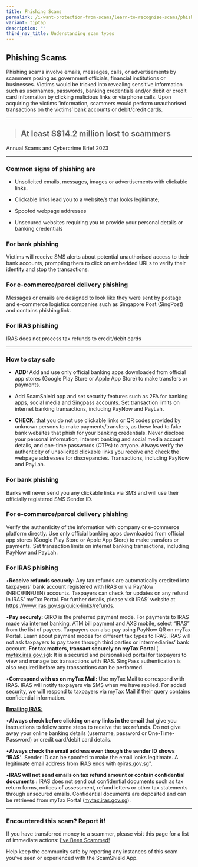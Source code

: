 ```yaml
---
title: Phishing Scams
permalink: /i-want-protection-from-scams/learn-to-recognise-scams/phishing-scams/
variant: tiptap
description: ""
third_nav_title: Understanding scam types
---
```

<h2><strong>Phishing Scams</strong></h2>
<p>Phishing scams involve emails, messages, calls, or advertisements by scammers
posing as government officials, financial institutions or businesses. Victims
would be tricked into revealing sensitive information such as usernames,
passwords, banking credentials and/or debit or credit card information
by clicking malicious links or via phone calls. Upon acquiring the victims
’information, scammers would perform unauthorised transactions on the victims’
bank accounts or debit/credit cards.</p>
<hr>
<blockquote>
<p></p>
<h2><strong>At least S$14.2 million lost to scammers</strong></h2>
</blockquote>
<p></p>
<p>Annual Scams and Cybercrime Brief 2023</p>
<hr>
<h3>Common signs of phishing are</h3>
<ul data-tight="true" class="tight">
<li>
<p>Unsolicited emails, messages, images or advertisements with clickable
links.</p>
</li>
<li>
<p>Clickable links lead you to a website/s that looks legitimate;</p>
</li>
<li>
<p>Spoofed webpage addresses</p>
</li>
<li>
<p>Unsecured websites requiring you to provide your personal details or banking
credentials</p>
</li>
</ul>
<h3>For bank phishing</h3>
<p>Victims will receive SMS alerts about potential unauthorised access to
their bank accounts, prompting them to click on embedded URLs to verify
their identity and stop the transactions.</p>
<h3>For e-commerce/parcel delivery phishing</h3>
<p>Messages or emails are designed to look like they were sent by postage
and e-commerce logistics companies such as Singapore Post (SingPost) and
contains phishing link.</p>
<h3>For IRAS phishing</h3>
<p>IRAS does not process tax refunds to credit/debit cards</p>
<hr>
<h3>How to stay safe</h3>
<ul data-tight="true" class="tight">
<li>
<p><strong>ADD: </strong>Add and use only official banking apps downloaded
from official app stores (Google Play Store or Apple App Store)&nbsp;to
make transfers or payments.</p>
</li>
<li>
<p>Add ScamShield app and set security features such as 2FA for banking apps,
social media and Singpass accounts. Set transaction limits on internet
banking transactions, including PayNow and PayLah.</p>
</li>
<li>
<p><strong>CHECK</strong>: that you do not use clickable links or QR codes
provided by unknown persons to make payments/transfers, as these lead to
fake bank websites that phish for your banking credentials. Never disclose
your personal information, internet banking and social media account details,
and one-time passwords (OTPs) to anyone. Always verify the authenticity
of unsolicited clickable links you receive and check the webpage addresses
for discrepancies. Transactions, including PayNow and PayLah.</p>
</li>
</ul>
<h3>For bank phishing</h3>
<p>Banks will never send you any clickable links via SMS and will use their
officially registered SMS Sender ID.</p>
<h3>For e-commerce/parcel delivery phishing</h3>
<p>Verify the authenticity of the information with company or e-commerce
platform directly. Use only official banking apps downloaded from official
app stores (Google Play Store or Apple App Store)&nbsp;to make transfers
or payments. Set transaction limits on internet banking transactions, including
PayNow and PayLah.</p>
<h3>For IRAS phishing</h3>
<p>•<strong>Receive refunds securely: </strong>Any tax refunds are automatically
credited into taxpayers’ bank account registered with IRAS or via PayNow
(NRIC/FIN/UEN) accounts. Taxpayers can check for updates on any refund
in IRAS’ myTax Portal. For further details, please visit IRAS’ website
at <a href="https://www.iras.gov.sg/quick-links/refunds" rel="noopener noreferrer nofollow" target="_blank">https://www.iras.gov.sg/quick-links/refunds</a>.</p>
<p>•<strong>Pay securely: </strong>GIRO is the preferred payment mode. For
payments to IRAS made via internet banking, ATM bill payment and AXS mobile,
select “IRAS” from the list of payees. Taxpayers can also pay using PayNow
QR on myTax Portal. Learn about payment modes for different tax types to
IRAS. IRAS will not ask taxpayers to pay taxes through third parties or
intermediaries’ bank account. <strong>For tax matters, transact securely on myTax Portal </strong>(
<a href="http://mytax.iras.gov.sg" rel="noopener noreferrer nofollow" target="_blank">mytax.iras.gov.sg</a>): It is a secured and personalised portal for taxpayers
to view and manage tax transactions with IRAS. SingPass authentication
is also required before any transactions can be performed.</p>
<p>•<strong>Correspond with us on myTax Mail: </strong>Use myTax Mail to
correspond with IRAS. IRAS will notify taxpayers via SMS when we have replied.
For added security, we will respond to taxpayers via myTax Mail if their
query contains confidential information.</p>
<p></p>
<p><strong><u>Emailing IRAS:</u></strong>
</p>
<p>•<strong>Always check before clicking on any links in the email </strong>that
give you instructions to follow some steps to receive the tax refunds.
Do not give away your online banking details (username, password or One-Time-Password)
or credit card/debit card details.</p>
<p>•<strong>Always check the email address even though the sender ID shows ‘IRAS’</strong>.
Sender ID can be spoofed to make the email looks legitimate. A legitimate
email address from IRAS ends with @iras.gov.sg".</p>
<p>•<strong>IRAS will not send emails on tax refund amount or contain confidential documents : </strong>IRAS
does not send out confidential documents such as tax return forms, notices
of assessment, refund letters or other tax statements through unsecured
emails. Confidential documents are deposited and can be retrieved from
myTax Portal (<a href="http://mytax.iras.gov.sg" rel="noopener noreferrer nofollow" target="_blank">mytax.iras.gov.sg</a>).</p>
<hr>
<h3>Encountered this scam? Report it!</h3>
<p>If you have transferred money to a scammer, please visit this page for
a list of immediate actions: <a href="https://staging.d1pzis6dsqd7g.amplifyapp.com/i-ve-been-scammed/" rel="noopener noreferrer nofollow" target="_blank">I've Been Scammed!</a>
</p>
<p>Help keep the community safe by reporting any instances of this scam you’ve
seen or experienced with the ScamShield App.</p>